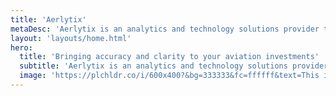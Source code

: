 ```yaml
---
title: 'Aerlytix'
metaDesc: 'Aerlytix is an analytics and technology solutions provider that offers a wide range of services to the aviation finance industry.'
layout: 'layouts/home.html'
hero:
  title: 'Bringing accuracy and clarity to your aviation investments'
  subtitle: 'Aerlytix is an analytics and technology solutions provider that offers a wide range of services to the aviation finance industry.'
  image: 'https://plchldr.co/i/600x400?&bg=333333&fc=ffffff&text=This is a sample image"'
---
```

